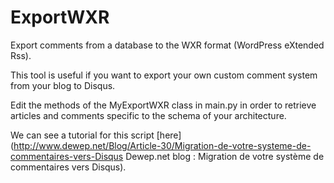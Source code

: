 ExportWXR
=========

Export comments from a database to the WXR format (WordPress eXtended Rss).

This tool is useful if you want to export your own custom comment system from your blog to Disqus.


Edit the methods of the MyExportWXR class in main.py in order to retrieve articles and comments specific to the schema of your architecture.

We can see a tutorial for this script [here](http://www.dewep.net/Blog/Article-30/Migration-de-votre-systeme-de-commentaires-vers-Disqus Dewep.net blog : Migration de votre système de commentaires vers Disqus).

